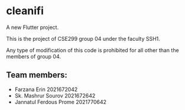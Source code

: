 # cleanifi

A new Flutter project.

This is the project of CSE299 group 04 under the faculty SSH1. 

Any type of modification of this code is prohibited for all other than the members of group 04.

Team members:
- 
- Farzana Erin 2021672042
- Sk. Mashrur Sourov 2021672642
- Jannatul Ferdous Prome 2021770642
